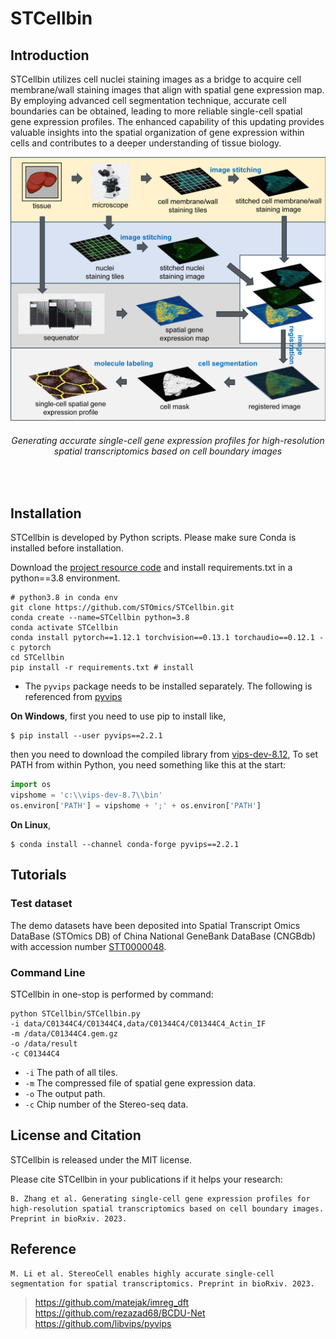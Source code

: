 # STCellbin

## Introduction
STCellbin utilizes cell nuclei staining images as a bridge to acquire cell membrane/wall staining images that align with spatial gene expression map. By employing advanced cell segmentation technique, accurate cell boundaries can be obtained, leading to more reliable single-cell spatial gene expression profiles. The enhanced capability of this updating provides valuable insights into the spatial organization of gene expression within cells and contributes to a deeper understanding of tissue biology.

<div align="center">
  <img src="docs/main_figure.png" width=567>
    <h6>
      Generating accurate single-cell gene expression profiles for high-resolution spatial transcriptomics based on cell boundary images
    </h6>
</div>
<br>

## Installation
STCellbin is developed by Python scripts. Please make sure Conda is installed before installation.

Download the [project resource code](https://codeload.github.com/STOmics/STCellbin/zip/refs/heads/main) and install requirements.txt in a python==3.8 environment.

```text
# python3.8 in conda env
git clone https://github.com/STOmics/STCellbin.git
conda create --name=STCellbin python=3.8
conda activate STCellbin
conda install pytorch==1.12.1 torchvision==0.13.1 torchaudio==0.12.1 -c pytorch
cd STCellbin
pip install -r requirements.txt # install
```

* The ```pyvips``` package needs to be installed separately. The following is referenced from [pyvips](https://libvips.github.io/pyvips/README.html#non-conda-install)

**On Windows**, first you need to use pip to install like,
```text
$ pip install --user pyvips==2.2.1
```
then you need to download the compiled library from [vips-dev-8.12](https://github.com/libvips/libvips/releases),
To set PATH from within Python, you need something like this at the start:

```python
import os
vipshome = 'c:\\vips-dev-8.7\\bin'
os.environ['PATH'] = vipshome + ';' + os.environ['PATH']
```

**On Linux**,
```text
$ conda install --channel conda-forge pyvips==2.2.1
```

## Tutorials

### Test dataset
The demo datasets have been deposited into Spatial Transcript Omics DataBase (STOmics DB) of China National GeneBank DataBase (CNGBdb) with accession number [STT0000048](https://db.cngb.org/stomics/project/STT0000048).

### Command Line
STCellbin in one-stop is performed by command:

```text
python STCellbin/STCellbin.py
-i data/C01344C4/C01344C4,data/C01344C4/C01344C4_Actin_IF
-m /data/C01344C4.gem.gz
-o /data/result
-c C01344C4
```

* ```-i```  The path of all tiles.
* ```-m``` The compressed file of spatial gene expression data.
* ```-o``` The output path.
* ```-c``` Chip number of the Stereo-seq data.

## License and Citation
STCellbin is released under the MIT license.

Please cite STCellbin in your publications if it helps your research:

```text
B. Zhang et al. Generating single-cell gene expression profiles for high-resolution spatial transcriptomics based on cell boundary images. Preprint in bioRxiv. 2023.
```

## Reference
```text
M. Li et al. StereoCell enables highly accurate single-cell segmentation for spatial transcriptomics. Preprint in bioRxiv. 2023.
```
> https://github.com/matejak/imreg_dft <br>
> https://github.com/rezazad68/BCDU-Net <br>
> https://github.com/libvips/pyvips <br>
